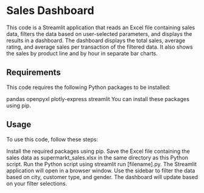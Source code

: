 # Sales Dashboard
This code is a Streamlit application that reads an Excel file containing sales data, filters the data based on user-selected parameters, and displays the results in a dashboard. The dashboard displays the total sales, average rating, and average sales per transaction of the filtered data. It also shows the sales by product line and by hour in separate bar charts.

## Requirements
This code requires the following Python packages to be installed:

pandas
openpyxl
plotly-express
streamlit
You can install these packages using pip.

## Usage
To use this code, follow these steps:

Install the required packages using pip.
Save the Excel file containing the sales data as supermarkt_sales.xlsx in the same directory as this Python script.
Run the Python script using streamlit run [filename].py.
The Streamlit application will open in a browser window.
Use the sidebar to filter the data based on city, customer type, and gender.
The dashboard will update based on your filter selections.
